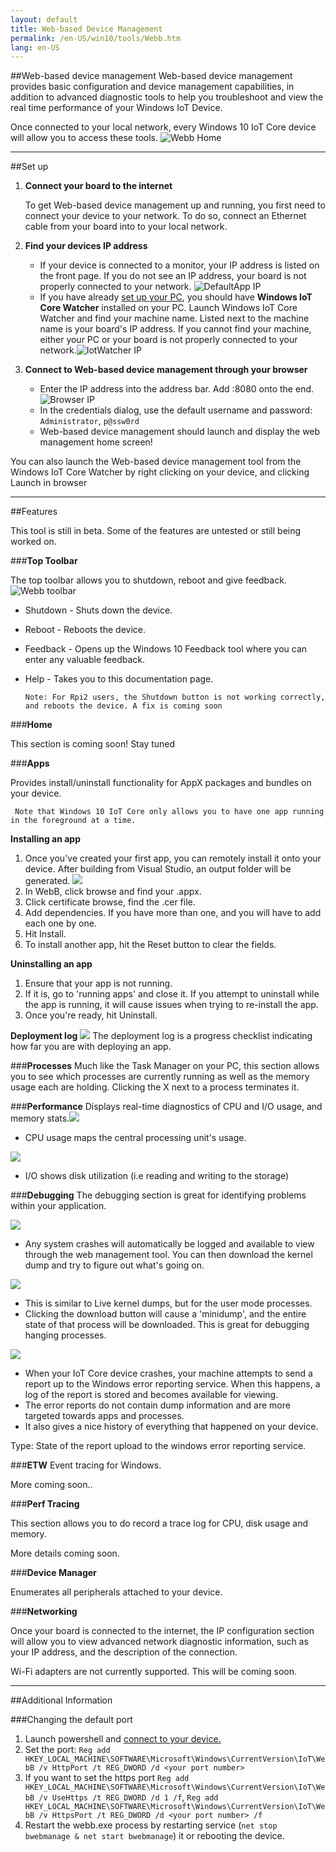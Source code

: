 ```yaml
---
layout: default
title: Web-based Device Management
permalink: /en-US/win10/tools/Webb.htm
lang: en-US
---
```


<div class="container" markdown="1">

##Web-based device management
   Web-based device management provides basic configuration and device management capabilities, in addition to advanced diagnostic tools to help you troubleshoot and view the real time performance of your Windows IoT Device. 
   
   Once connected to your local network, every Windows 10 IoT Core device will allow you to access these tools.
![Webb Home]({{site.baseurl}}/images/webb/webb.png)

<hr>


##Set up
1. **Connect your board to the internet**

   To get Web-based device management up and running, you first need to connect your device to your network. To do so, connect an Ethernet cable from your board into to your local network.

2. **Find your devices IP address**
    * If your device is connected to a monitor, your IP address is listed on the front page. If you do not see an IP address, your board is not properly connected to your network. ![DefaultApp IP]({{site.baseurl}}/images/webb/defaultapp_ip.png)
	* If you have already [set up your PC]({{site.baseurl}}/{{page.lang}}/win10/SetupPC.htm), you should have **Windows IoT Core Watcher** installed on your PC. Launch Windows IoT Core Watcher and find your machine name. Listed next to the machine name is your board's IP address. If you cannot find your machine, either your PC or your board is not properly connected to your network.![IotWatcher IP]({{site.baseurl}}/images/IoTCoreWatcher.PNG)

3. **Connect to Web-based device management through your browser**
    * Enter the IP address into the address bar. Add :8080 onto the end.![Browser IP]({{site.baseurl}}/images/webb/browser_ip.png)
    * In the credentials dialog, use the default username and password: `Administrator`, `p@ssw0rd`
    * Web-based device management should launch and display the web management home screen!

 You can also launch the Web-based device management tool from the Windows IoT Core Watcher by right clicking on your device, and clicking Launch in browser

<hr>
	






##Features

This tool is still in beta. Some of the features are untested or still being worked on.

###**Top Toolbar**
    
The top toolbar allows you to shutdown, reboot and give feedback.![Webb toolbar]({{site.baseurl}}/images/webb/toolbar.png)

* Shutdown - Shuts down the device.
* Reboot - Reboots the device.
* Feedback - Opens up the Windows 10 Feedback tool where you can enter any valuable feedback.
* Help - Takes you to this documentation page.

   ```Note: For Rpi2 users, the Shutdown button is not working correctly, and reboots the device. A fix is coming soon```

###**Home**

This section is coming soon! Stay tuned

###**Apps**

Provides install/uninstall functionality for AppX packages and bundles on your device.

``` Note that Windows 10 IoT Core only allows you to have one app running in the foreground at a time.```

**Installing an app**

1.	Once you've created your first app, you can remotely install it onto your device. After building from Visual Studio, an output folder will be generated. <img class = "screen-snippet" src="{{site.baseurl}}/images/webb/installapp0.png">	
2.	In WebB, click browse and find your .appx.
3.	Click certificate browse, find the .cer file. 
4.	Add dependencies. If you have more than one, and you will have to add each one by one. 	
5.	Hit Install. 
6.	To install another app, hit the Reset button to clear the fields.


**Uninstalling an app**

1.	Ensure that your app is not running. 
2.	If it is, go to 'running apps' and close it. If you attempt to uninstall while the app is running, it will cause issues when trying to re-install the app. 
3.	Once you're ready, hit Uninstall.
    

**Deployment log**
    <img class="screen-snippet" src="{{site.baseurl}}/images/webb/deploymentlog.png">
    The deployment log is a progress checklist indicating how far you are with deploying an app.

###**Processes**
Much like the Task Manager on your PC, this section allows you to see which processes are currently running as well as the memory usage each are holding.  Clicking the X next to a process terminates it.

###**Performance**
Displays real-time diagnostics of CPU and I/O usage, and memory stats.<img src="{{site.baseurl}}/images/webb/iograph.png">

* CPU usage maps the central processing unit's usage.

<img src="{{site.baseurl}}/images/webb/cpugraph.png">

* I/O shows disk utilization (i.e reading and writing to the storage)

###**Debugging**
The debugging section is great for identifying problems within your application.

<img src="{{site.baseurl}}/images/webb/debug1.png">

* Any system crashes will automatically be logged and available to view through the web management tool.  You can then download the kernel dump and try to figure out what's going on.

<img src="{{site.baseurl}}/images/webb/debug2.png">

* This is similar to Live kernel dumps, but for the user mode processes. 
* Clicking the download button will cause a 'minidump', and the entire state of that process will be downloaded. This is great for debugging hanging processes.

<img src="{{site.baseurl}}/images/webb/debug3.png">

* When your IoT Core device crashes, your machine attempts to send a report up to the Windows error reporting service. When this happens, a log of the report is stored and becomes available for viewing.
* The error reports do not contain dump information and are more targeted towards apps and processes. 
* It also gives a nice history of everything that happened on your device. 

Type: State of the report upload to the windows error reporting service. 

###**ETW**
Event tracing for Windows.

More coming soon..

###**Perf Tracing**

This section allows you to do record a trace log for CPU, disk usage and memory. 

More details coming soon. 

###**Device Manager**

Enumerates all peripherals attached to your device.

###**Networking**

Once your board is connected to the internet, the IP configuration section will allow you to view advanced network diagnostic information, such as your IP address, and the description of the connection.

Wi-Fi adapters are not currently supported.  This will be coming soon.
<hr>


##Additional Information

###Changing the default port
1. Launch powershell and [connect to your device.]({{site.baseurl}}/{{page.lang}}/win10/samples/PowerShell.htm)
2. Set the port:
    ```Reg add HKEY_LOCAL_MACHINE\SOFTWARE\Microsoft\Windows\CurrentVersion\IoT\WebB /v HttpPort /t REG_DWORD /d <your port number>```
3. If you want to set the https port
	```Reg add HKEY_LOCAL_MACHINE\SOFTWARE\Microsoft\Windows\CurrentVersion\IoT\WebB /v UseHttps /t REG_DWORD /d 1 /f```, ```Reg add HKEY_LOCAL_MACHINE\SOFTWARE\Microsoft\Windows\CurrentVersion\IoT\WebB /v HttpsPort /t REG_DWORD /d <your port number> /f```
3. Restart the webb.exe process by restarting service (```net stop bwebmanage & net start bwebmanage```) it or rebooting the device.




</div>
